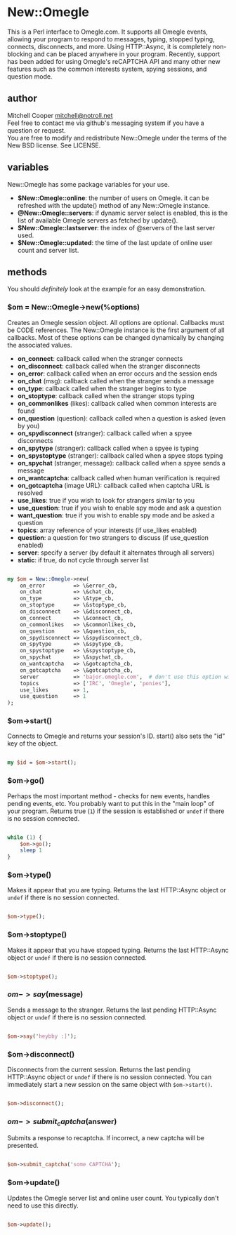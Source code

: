 # New::Omegle

This is a Perl interface to Omegle.com. It supports all Omegle events, allowing your program to respond to messages, typing, stopped typing, connects, disconnects, and more. Using HTTP::Async, it is completely non-blocking and can be placed anywhere in your program. Recently, support has been added for using Omegle's reCAPTCHA API and many other new features such as the common interests system, spying sessions, and question mode.

## author

Mitchell Cooper <mitchell@notroll.net>  
Feel free to contact me via github's messaging system if you have a question or request.  
You are free to modify and redistribute New::Omegle under the terms of the New BSD license. See LICENSE.

## variables

New::Omegle has some package variables for your use.

- __$New::Omegle::online__: the number of users on Omegle. it can be refreshed with the update() method of any New::Omegle instance.
- __@New::Omegle::servers__: if dynamic server select is enabled, this is the list of available Omegle servers as fetched by update().
- __$New::Omegle::lastserver__: the index of @servers of the last server used.
- __$New::Omegle::updated__: the time of the last update of online user count and server list.

## methods

You should _definitely_ look at the example for an easy demonstration.

### $om = New::Omegle->new(%options)

Creates an Omegle session object. All options are optional. Callbacks must be CODE references.
The New::Omegle instance is the first argument of all callbacks. Most of these options can
be changed dynamically by changing the associated values.

- __on_connect__: callback called when the stranger connects
- __on_disconnect__: callback called when the stranger disconnects
- __on_error__: callback called when an error occurs and the session ends
- __on_chat__ (msg): callback called when the stranger sends a message
- __on_type__: callback called when the stranger begins to type
- __on_stoptype__: callback called when the stranger stops typing
- __on_commonlikes__ (likes): callback called when common interests are found
- __on_question__ (question): callback called when a question is asked (even by you)
- __on_spydisconnect__ (stranger): callback called when a spyee disconnects
- __on_spytype__ (stranger): callback called when a spyee is typing
- __on_spystoptype__ (stranger): callback called when a spyee stops typing
- __on_spychat__ (stranger, message): callback called when a spyee sends a message
- __on_wantcaptcha__: callback called when human verification is required
- __on_gotcaptcha__ (image URL): callback called when captcha URL is resolved
- __use_likes__: true if you wish to look for strangers similar to you
- __use_question__: true if you wish to enable spy mode and ask a question
- __want_question__: true if you wish to enable spy mode and be asked a question
- __topics__: array reference of your interests (if use_likes enabled)
- __question__: a question for two strangers to discuss (if use_question enabled)
- __server__: specify a server (by default it alternates through all servers)
- __static__: if true, do not cycle through server list

```perl

my $om = New::Omegle->new(
    on_error         => \&error_cb,
    on_chat          => \&chat_cb,
    on_type          => \&type_cb,
    on_stoptype      => \&stoptype_cb,
    on_disconnect    => \&disconnect_cb,
    on_connect       => \&connect_cb,
    on_commonlikes   => \&commonlikes_cb,
    on_question      => \&question_cb,
    on_spydisconnect => \&spydisconnect_cb,
    on_spytype       => \&spytype_cb,
    on_spystoptype   => \&spystoptype_cb,
    on_spychat       => \&spychat_cb,
    on_wantcaptcha   => \&gotcaptcha_cb,
    on_gotcaptcha    => \&gotcaptcha_cb,
    server           => 'bajor.omegle.com',  # don't use this option without reason
    topics           => ['IRC', 'Omegle', 'ponies'],
    use_likes        => 1,
    use_question     => 1
);

```

### $om->start()

Connects to Omegle and returns your session's ID. start() also sets the "id" key of the object.

```perl

my $id = $om->start();

```

### $om->go()

Perhaps the most important method - checks for new events, handles pending events, etc. You probably want to put this in the "main loop" of your program.
Returns true (`1`) if the session is established or `undef` if there is no session connected.

```perl

while (1) {
    $om->go();
    sleep 1
}

```

### $om->type()

Makes it appear that you are typing.
Returns the last HTTP::Async object or `undef` if there is no session connected.

```perl

$om->type();

```

### $om->stoptype()

Makes it appear that you have stopped typing.
Returns the last HTTP::Async object or `undef` if there is no session connected.

```perl

$om->stoptype();

```

### $om->say($message)

Sends a message to the stranger.
Returns the last pending HTTP::Async object or `undef` if there is no session connected.

```perl

$om->say('heybby :]');

```

### $om->disconnect()

Disconnects from the current session.
Returns the last pending HTTP::Async object or `undef` if there is no session connected.
You can immediately start a new session on the same object with `$om->start()`.

```perl

$om->disconnect();

```

### $om->submit_captcha($answer)

Submits a response to recaptcha. If incorrect, a new captcha will be presented.

```perl

$om->submit_captcha('some CAPTCHA');

```

### $om->update()

Updates the Omegle server list and online user count. You typically don't need to use
this directly.

```perl

$om->update();

```

